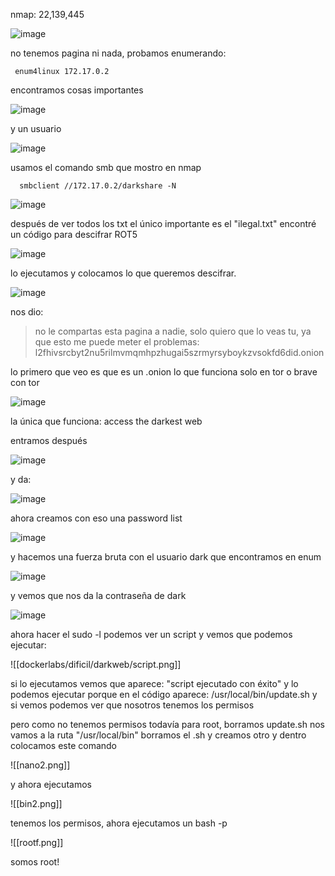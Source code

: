 nmap: 22,139,445 

![image](https://github.com/user-attachments/assets/8de1d2d8-358c-4b12-9c59-13c26a6693da)

no tenemos pagina ni nada, probamos enumerando: 

     enum4linux 172.17.0.2

encontramos cosas importantes

![image](https://github.com/user-attachments/assets/75b5009c-14fb-4fe4-97c5-ec42e818863d)

y un usuario

![image](https://github.com/user-attachments/assets/17b3866b-e075-4f2b-b042-9923c287427f)

usamos el comando smb que mostro en nmap

      smbclient //172.17.0.2/darkshare -N

![image](https://github.com/user-attachments/assets/95cfd42d-5f2a-404c-9a20-2e26d1374e7f)

después de ver todos los txt el único importante es el "ilegal.txt"
encontré un código para descifrar ROT5 

![image](https://github.com/user-attachments/assets/94da370d-b6f5-4cfc-b5a9-a6ffd2f392c7)

lo ejecutamos y colocamos lo que queremos descifrar. 

![image](https://github.com/user-attachments/assets/3f7275bc-0adc-422b-ad72-846ed484037c)

nos dio:
> no le compartas esta pagina a nadie, solo quiero que lo veas tu, ya que esto me puede meter el problemas: l2fhivsrcbyt2nu5rilmvmqmhpzhugai5szrmyrsyboykzvsokfd6did.onion

lo primero que veo es que es un .onion lo que funciona solo en tor o brave con tor

![image](https://github.com/user-attachments/assets/4e00eaa8-3b3d-49e3-bf40-9c9cd9c16481)

la única que funciona: access the darkest web

entramos después  

![image](https://github.com/user-attachments/assets/87467713-60e1-4dfa-8d87-c01843c3be05)

y da:

![image](https://github.com/user-attachments/assets/d5c77a77-b2c1-417d-85fd-082e4f9d1318)

ahora creamos con eso una password list

![image](https://github.com/user-attachments/assets/866a9772-99b3-4c7e-96ce-4c13356ea729)

y hacemos una fuerza bruta con el usuario dark que encontramos en enum

![image](https://github.com/user-attachments/assets/2010f55f-bfd6-48e4-a481-8811535d0461)

y vemos que nos da la contraseña de dark

![image](https://github.com/user-attachments/assets/10a98880-b8bc-4961-bc2c-c4eb439b22e7)

ahora hacer el sudo -l podemos ver un script y vemos que podemos ejecutar:

![[dockerlabs/dificil/darkweb/script.png]]

si lo ejecutamos vemos que aparece: "script ejecutado con éxito" y lo podemos ejecutar porque en el código aparece: /usr/local/bin/update.sh
y si vemos podemos ver que nosotros tenemos los permisos

pero como no tenemos permisos todavía para root, borramos update.sh
nos vamos a la ruta "/usr/local/bin"
borramos el .sh y creamos otro
y dentro colocamos este comando

![[nano2.png]]

y ahora ejecutamos 

![[bin2.png]]

tenemos los permisos, ahora ejecutamos un bash -p

![[rootf.png]]

 somos root!
